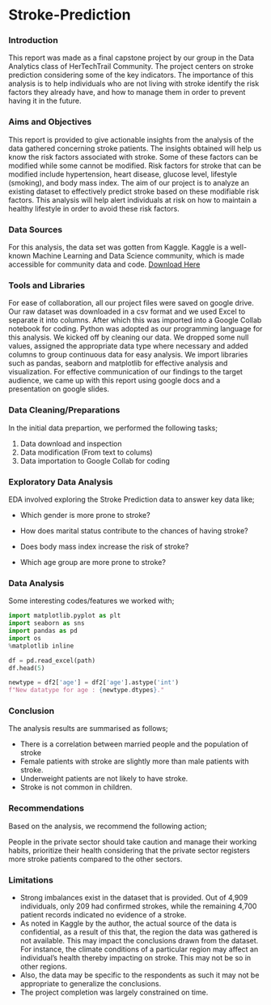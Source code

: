 # Stroke-Prediction

### Introduction
This report was made as a final capstone project by our group in the Data Analytics class of HerTechTrail Community. The project centers on stroke prediction considering some of the key indicators. The importance of this analysis is to help individuals who are not living with stroke identify the risk factors they already have, and how to manage them in order to prevent having it in the future.

### Aims and Objectives
This report is provided to give actionable insights from the analysis of the data gathered concerning stroke patients. The insights obtained will help us know the risk factors associated with stroke. Some of these factors can be modified while some cannot be modified. Risk factors for stroke that can be modified include hypertension, heart disease, glucose level, lifestyle (smoking), and body mass index. The aim of our project is to analyze an existing dataset to effectively predict stroke based on these modifiable risk factors. This analysis will help alert individuals at risk on how to maintain a healthy lifestyle in order to avoid these risk factors.

### Data Sources
For this analysis, the data set was gotten from Kaggle. Kaggle is a well-known Machine Learning and Data Science community, which is made accessible for community data and code. [Download Here](https://www.kaggle.com/datasets/fedesoriano/stroke-prediction-dataset)

### Tools and Libraries
For ease of collaboration, all our project files were saved on google drive. Our raw dataset was downloaded in a csv format and we used Excel to separate it into columns. After which this was imported into a Google Collab notebook for coding. Python was adopted as our programming language for this analysis. We kicked off by cleaning our data. We dropped some null values, assigned the appropriate data type where necessary and added columns to group continuous data for easy analysis. We import libraries such as pandas, seaborn and matplotlib for effective analysis and visualization. For effective communication of our findings to the target audience, we came up with this report using google docs and a presentation on google slides.

### Data Cleaning/Preparations
In the initial data prepartion, we performed the following tasks;
1. Data download and inspection
2. Data modification (From text to colums)
3. Data importation to Google Collab for coding

### Exploratory Data Analysis

EDA involved exploring the Stroke Prediction data to answer key data like;

- Which gender is more prone to stroke?

- How does marital status contribute to the chances of having  stroke?

- Does body mass index increase the risk of stroke?

- Which age group are more prone to stroke?

### Data Analysis

Some interesting codes/features we worked with;

```Python
import matplotlib.pyplot as plt
import seaborn as sns
import pandas as pd
import os
%matplotlib inline
```

``` python
df = pd.read_excel(path)
df.head(5)
```

``` python
newtype = df2['age'] = df2['age'].astype('int')
f"New datatype for age : {newtype.dtypes}."
```

### Conclusion

The analysis results are summarised as follows;
- There is a correlation between married people and the population of stroke
- Female patients with stroke are slightly more than male patients with stroke.
- Underweight patients are not likely to have stroke.
- Stroke is not common in children.

### Recommendations

Based on the analysis, we recommend the following action;

People in the private sector should take caution and manage their working habits, prioritize their health considering that the private sector registers more stroke patients compared to the other sectors.

### Limitations
- Strong imbalances exist in the dataset that is provided. Out of 4,909 individuals, only 209 had confirmed strokes, while the remaining 4,700 patient records indicated no evidence of a stroke.
- As noted in Kaggle by the author, the actual source of the data is confidential, as a result of this that, the region the data was gathered is not available. This may impact the conclusions drawn from the dataset. For instance, the climate conditions of a particular region may affect an individual’s health thereby impacting on stroke. This may not be so in other regions.
- Also, the data may be specific to the respondents as such it may not be appropriate to generalize the conclusions.
- The project completion was largely constrained on time.


